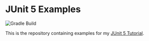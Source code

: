 # JUnit 5 Examples

![Gradle Build](https://github.com/arhohuttunen/junit5-examples/workflows/Gradle%20Build/badge.svg)

This is the repository containing examples for my [JUnit 5 Tutorial](http://www.arhohuttunen.com/junit-5-tutorial/).
